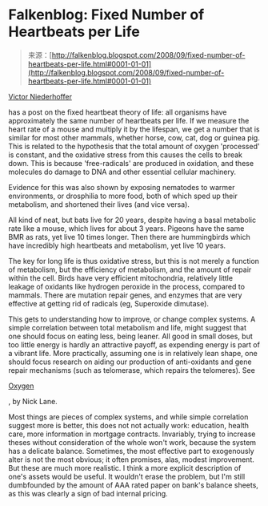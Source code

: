 <!--yml
category: 未分类
date: 2024-05-12 23:00:31
-->

# Falkenblog: Fixed Number of Heartbeats per Life

> 来源：[http://falkenblog.blogspot.com/2008/09/fixed-number-of-heartbeats-per-life.html#0001-01-01](http://falkenblog.blogspot.com/2008/09/fixed-number-of-heartbeats-per-life.html#0001-01-01)

[Victor Niederhoffer](http://www.dailyspeculations.com/wordpress/?p=3111)

has a post on the fixed heartbeat theory of life: all organisms have approximately the same number of heartbeats per life. If we measure the heart rate of a mouse and multiply it by the lifespan, we get a number that is similar for most other mammals, whether horse, cow, cat, dog or guinea pig. This is related to the hypothesis that the total amount of oxygen 'processed' is constant, and the oxidative stress from this causes the cells to break down. This is because 'free-radicals' are produced in oxidation, and these molecules do damage to DNA and other essential cellular machinery.

Evidence for this was also shown by exposing nematodes to warmer environments, or drosphilia to more food, both of which sped up their metabolism, and shortened their lives (and vice versa).

All kind of neat, but bats live for 20 years, despite having a basal metabolic rate like a mouse, which lives for about 3 years. Pigeons have the same BMR as rats, yet live 10 times longer. Then there are hummingbirds which have incredibly high heartbeats and metabolism, yet live 10 years.

The key for long life is thus oxidative stress, but this is not merely a function of metabolism, but the efficiency of metabolism, and the amount of repair within the cell. Birds have very efficient mitochondria, relatively little leakage of oxidants like hydrogen peroxide in the process, compared to mammals. There are mutation repair genes, and enzymes that are very effective at getting rid of radicals (eg, Superoxide dimutase).

This gets to understanding how to improve, or change complex systems. A simple correlation between total metabolism and life, might suggest that one should focus on eating less, being leaner. All good in small doses, but too little energy is hardly an attractive payoff, as expending energy is part of a vibrant life. More practically, assuming one is in relatively lean shape, one should focus research on aiding our production of anti-oxidants and gene repair mechanisms (such as telomerase, which repairs the telomeres). See

[Oxygen](http://www.nick-lane.net/)

, by Nick Lane.

Most things are pieces of complex systems, and while simple correlation suggest more is better, this does not not actually work: education, health care, more information in mortgage contracts. Invariably, trying to increase theses without consideration of the whole won't work, because the system has a delicate balance. Sometimes, the most effective part to exogenously alter is not the most obvious; it often promises, alas, modest improvement. But these are much more realistic. I think a more explicit description of one's assets would be useful. It wouldn't erase the problem, but I'm still dumbfounded by the amount of AAA rated paper on bank's balance sheets, as this was clearly a sign of bad internal pricing.